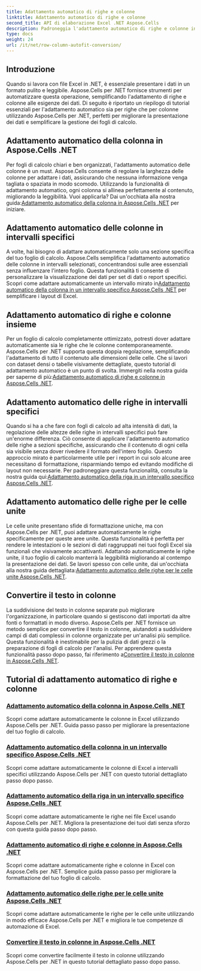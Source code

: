 ```yaml
---
title: Adattamento automatico di righe e colonne
linktitle: Adattamento automatico di righe e colonne
second_title: API di elaborazione Excel .NET Aspose.Cells
description: Padroneggia l'adattamento automatico di righe e colonne in Excel con Aspose.Cells per .NET. Migliora la visualizzazione dei dati con tutorial passo dopo passo per fogli di calcolo chiari e professionali.
type: docs
weight: 24
url: /it/net/row-column-autofit-conversion/
---
```

## Introduzione

Quando si lavora con file Excel in .NET, è essenziale presentare i dati in un formato pulito e leggibile. Aspose.Cells per .NET fornisce strumenti per automatizzare questa operazione, semplificando l'adattamento di righe e colonne alle esigenze dei dati. Di seguito è riportato un riepilogo di tutorial essenziali per l'adattamento automatico sia per righe che per colonne utilizzando Aspose.Cells per .NET, perfetti per migliorare la presentazione dei dati e semplificare la gestione dei fogli di calcolo.

## Adattamento automatico della colonna in Aspose.Cells .NET
Per fogli di calcolo chiari e ben organizzati, l'adattamento automatico delle colonne è un must. Aspose.Cells consente di regolare la larghezza delle colonne per adattare i dati, assicurando che nessuna informazione venga tagliata o spaziata in modo scomodo. Utilizzando la funzionalità di adattamento automatico, ogni colonna si allinea perfettamente al contenuto, migliorando la leggibilità. Vuoi applicarla? Dai un'occhiata alla nostra guida:[Adattamento automatico della colonna in Aspose.Cells .NET](./autofit-column-aspose-cells/) per iniziare.

## Adattamento automatico delle colonne in intervalli specifici
 A volte, hai bisogno di adattare automaticamente solo una sezione specifica del tuo foglio di calcolo. Aspose.Cells semplifica l'adattamento automatico delle colonne in intervalli selezionati, concentrandosi sulle aree essenziali senza influenzare l'intero foglio. Questa funzionalità ti consente di personalizzare la visualizzazione dei dati per set di dati o report specifici. Scopri come adattare automaticamente un intervallo mirato in[Adattamento automatico della colonna in un intervallo specifico Aspose.Cells .NET](./autofit-column-specific-range/) per semplificare i layout di Excel.

## Adattamento automatico di righe e colonne insieme
Per un foglio di calcolo completamente ottimizzato, potresti dover adattare automaticamente sia le righe che le colonne contemporaneamente. Aspose.Cells per .NET supporta questa doppia regolazione, semplificando l'adattamento di tutto il contenuto alle dimensioni delle celle. Che si lavori con dataset densi o tabelle visivamente dettagliate, questo tutorial di adattamento automatico è un punto di svolta. Immergiti nella nostra guida per saperne di più:[Adattamento automatico di righe e colonne in Aspose.Cells .NET](./autofit-rows-columns/).

## Adattamento automatico delle righe in intervalli specifici
 Quando si ha a che fare con fogli di calcolo ad alta intensità di dati, la regolazione delle altezze delle righe in intervalli specifici può fare un'enorme differenza. Ciò consente di applicare l'adattamento automatico delle righe a sezioni specifiche, assicurando che il contenuto di ogni cella sia visibile senza dover rivedere il formato dell'intero foglio. Questo approccio mirato è particolarmente utile per i report in cui solo alcune aree necessitano di formattazione, risparmiando tempo ed evitando modifiche di layout non necessarie. Per padroneggiare questa funzionalità, consulta la nostra guida qui:[Adattamento automatico della riga in un intervallo specifico Aspose.Cells .NET](./autofit-row-specific-range/).

## Adattamento automatico delle righe per le celle unite
Le celle unite presentano sfide di formattazione uniche, ma con Aspose.Cells per .NET, puoi adattare automaticamente le righe specificamente per queste aree unite. Questa funzionalità è perfetta per rendere le intestazioni o le sezioni di dati raggruppati nei tuoi fogli Excel sia funzionali che visivamente accattivanti. Adattando automaticamente le righe unite, il tuo foglio di calcolo manterrà la leggibilità migliorando al contempo la presentazione dei dati. Se lavori spesso con celle unite, dai un'occhiata alla nostra guida dettagliata:[Adattamento automatico delle righe per le celle unite Aspose.Cells .NET](./autofit-rows-merged-cells/).

## Convertire il testo in colonne
 La suddivisione del testo in colonne separate può migliorare l'organizzazione, in particolare quando si gestiscono dati importati da altre fonti o formattati in modo diverso. Aspose.Cells per .NET fornisce un metodo semplice per convertire il testo in colonne, aiutandoti a suddividere campi di dati complessi in colonne organizzate per un'analisi più semplice. Questa funzionalità è inestimabile per la pulizia di dati grezzi o la preparazione di fogli di calcolo per l'analisi. Per apprendere questa funzionalità passo dopo passo, fai riferimento a[Convertire il testo in colonne in Aspose.Cells .NET](./convert-text-to-columns/).

## Tutorial di adattamento automatico di righe e colonne
### [Adattamento automatico della colonna in Aspose.Cells .NET](./autofit-column-aspose-cells/)
Scopri come adattare automaticamente le colonne in Excel utilizzando Aspose.Cells per .NET. Guida passo passo per migliorare la presentazione del tuo foglio di calcolo.
### [Adattamento automatico della colonna in un intervallo specifico Aspose.Cells .NET](./autofit-column-specific-range/)
Scopri come adattare automaticamente le colonne di Excel a intervalli specifici utilizzando Aspose.Cells per .NET con questo tutorial dettagliato passo dopo passo.
### [Adattamento automatico della riga in un intervallo specifico Aspose.Cells .NET](./autofit-row-specific-range/)
Scopri come adattare automaticamente le righe nei file Excel usando Aspose.Cells per .NET. Migliora la presentazione dei tuoi dati senza sforzo con questa guida passo dopo passo.
### [Adattamento automatico di righe e colonne in Aspose.Cells .NET](./autofit-rows-columns/)
Scopri come adattare automaticamente righe e colonne in Excel con Aspose.Cells per .NET. Semplice guida passo passo per migliorare la formattazione del tuo foglio di calcolo.
### [Adattamento automatico delle righe per le celle unite Aspose.Cells .NET](./autofit-rows-merged-cells/)
Scopri come adattare automaticamente le righe per le celle unite utilizzando in modo efficace Aspose.Cells per .NET e migliora le tue competenze di automazione di Excel.
### [Convertire il testo in colonne in Aspose.Cells .NET](./convert-text-to-columns/)
Scopri come convertire facilmente il testo in colonne utilizzando Aspose.Cells per .NET in questo tutorial dettagliato passo dopo passo.